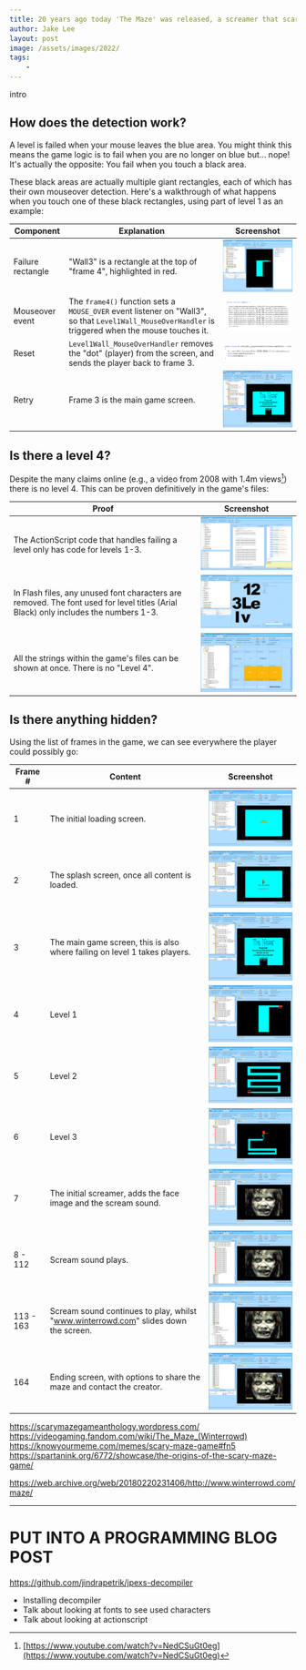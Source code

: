 ```yaml
---
title: 20 years ago today 'The Maze' was released, a screamer that scarred millions
author: Jake Lee
layout: post
image: /assets/images/2022/
tags:
    - 
---
```


intro

## How does the detection work?

A level is failed when your mouse leaves the blue area. You might think this means the game logic is to fail when you are no longer on blue but... nope! It's actually the opposite: You fail when you touch a black area.

These black areas are actually multiple giant rectangles, each of which has their own mouseover detection. Here's a walkthrough of what happens when you touch one of these black rectangles, using part of level 1 as an example:

| Component | Explanation | Screenshot |
| --- | --- | --- |
| Failure rectangle | "Wall3" is a rectangle at the top of "frame 4", highlighted in red. | [![the maze game failure area](/assets/images/2023/maze-walkthrough-1-thumbnail.png)](/assets/images/2023/maze-walkthrough-1.png) |
| Mouseover event | The `frame4()` function sets a `MOUSE_OVER` event listener on "Wall3", so that `Level1Wall_MouseOverHandler` is triggered when the mouse touches it. | [![the maze game mouseover](/assets/images/2023/maze-walkthrough-2.png)](/assets/images/2023/maze-walkthrough-2.png) |
| Reset | `Level1Wall_MouseOverHandler` removes the "dot" (player) from the screen, and sends the player back to frame 3. | [![the maze game failure event](/assets/images/2023/maze-walkthrough-3.png)](/assets/images/2023/maze-walkthrough-3.png) |
| Retry | Frame 3 is the main game screen. | [![the maze game main screen](/assets/images/2023/maze-frame-3-thumbnail.png)](/assets/images/2023/maze-frame-3.png) |

## Is there a level 4?

Despite the many claims online (e.g., a video from 2008 with 1.4m views[^level-4]) there is no level 4. This can be proven definitively in the game's files:

| Proof | Screenshot |
| --- | --- |
| The ActionScript code that handles failing a level only has code for levels 1-3. | [![the maze game no level 4 code](/assets/images/2023/maze-3-levels-thumbnail.png)](/assets/images/2023/maze-3-levels.png) |
| In Flash files, any unused font characters are removed. The font used for level titles (Arial Black) only includes the numbers 1-3. | [![the maze game no level 4 fonts](/assets/images/2023/maze-3-font-thumbnail.png)](/assets/images/2023/maze-3-font.png) |
| All the strings within the game's files can be shown at once. There is no "Level 4". | [![the maze game no level 4 text](/assets/images/2023/maze-3-text-thumbnail.png)](/assets/images/2023/maze-3-text.png) |

[^level-4]: [https://www.youtube.com/watch?v=NedCSuGt0eg](https://www.youtube.com/watch?v=NedCSuGt0eg)

## Is there anything hidden?

Using the list of frames in the game, we can see everywhere the player could possibly go:

| Frame # | Content | Screenshot |
| --- | --- | --- |
| 1 | The initial loading screen. | [![the maze game frame 1](/assets/images/2023/maze-frame-1-thumbnail.png)](/assets/images/2023/maze-frame-1.png) |
| 2 | The splash screen, once all content is loaded. | [![the maze game frame 2](/assets/images/2023/maze-frame-2-thumbnail.png)](/assets/images/2023/maze-frame-2.png) |
| 3 | The main game screen, this is also where failing on level 1 takes players. | [![the maze game frame 3](/assets/images/2023/maze-frame-3-thumbnail.png)](/assets/images/2023/maze-frame-3.png) |
| 4 | Level 1 | [![the maze game frame 4](/assets/images/2023/maze-frame-4-thumbnail.png)](/assets/images/2023/maze-frame-4.png) |
| 5 | Level 2 | [![the maze game frame 5](/assets/images/2023/maze-frame-5-thumbnail.png)](/assets/images/2023/maze-frame-5.png) |
| 6 | Level 3 | [![the maze game frame 6](/assets/images/2023/maze-frame-6-thumbnail.png)](/assets/images/2023/maze-frame-6.png) |
| 7 | The initial screamer, adds the face image and the scream sound. | [![the maze game frame 7](/assets/images/2023/maze-frame-7-thumbnail.png)](/assets/images/2023/maze-frame-7.png) |
| 8 - 112 | Scream sound plays. | [![the maze game frame 8](/assets/images/2023/maze-frame-8-thumbnail.png)](/assets/images/2023/maze-frame-8.png) |
| 113 - 163 | Scream sound continues to play, whilst "www.winterrowd.com" slides down the screen. | [![the maze game frame 113](/assets/images/2023/maze-frame-113-thumbnail.png)](/assets/images/2023/maze-frame-113.png) |
| 164 | Ending screen, with options to share the maze and contact the creator. | [![the maze game frame 164](/assets/images/2023/maze-frame-164-thumbnail.png)](/assets/images/2023/maze-frame-164.png) |

https://scarymazegameanthology.wordpress.com/
https://videogaming.fandom.com/wiki/The_Maze_(Winterrowd)
https://knowyourmeme.com/memes/scary-maze-game#fn5
https://spartanink.org/6772/showcase/the-origins-of-the-scary-maze-game/

https://web.archive.org/web/20180220231406/http://www.winterrowd.com/maze/

---

# PUT INTO A PROGRAMMING BLOG POST

https://github.com/jindrapetrik/jpexs-decompiler

* Installing decompiler
* Talk about looking at fonts to see used characters
* Talk about looking at actionscript

